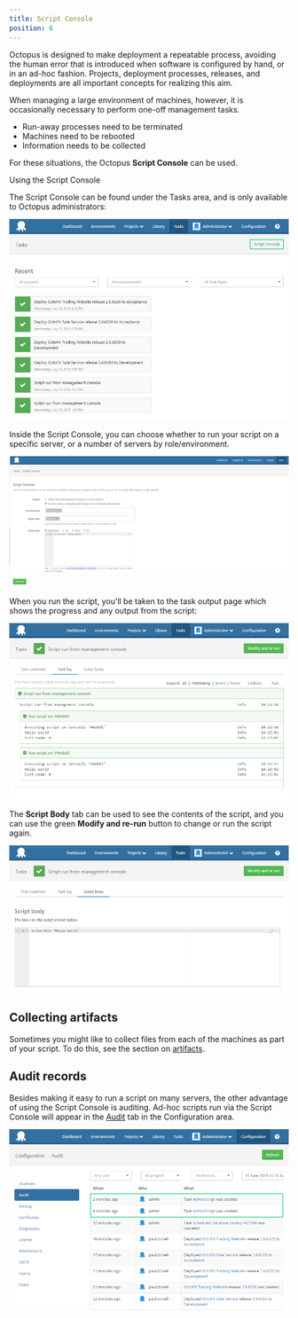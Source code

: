 ```yaml
---
title: Script Console
position: 6
---
```



Octopus is designed to make deployment a repeatable process, avoiding the human error that is introduced when software is configured by hand, or in an ad-hoc fashion. Projects, deployment processes, releases, and deployments are all important concepts for realizing this aim.


When managing a large environment of machines, however, it is occasionally necessary to perform one-off management tasks.

- Run-away processes need to be terminated
- Machines need to be rebooted
- Information needs to be collected



For these situations, the Octopus **Script Console** can be used.


Using the Script Console


The Script Console can be found under the Tasks area, and is only available to Octopus administrators:


![](/docs/images/3048122/3277924.png)


Inside the Script Console, you can choose whether to run your script on a specific server, or a number of servers by role/environment.


![](/docs/images/3048122/5865617.png)


When you run the script, you'll be taken to the task output page which shows the progress and any output from the script:


![](/docs/images/3048122/3277922.png)


The **Script Body** tab can be used to see the contents of the script, and you can use the green **Modify and re-run** button to change or run the script again.


![](/docs/images/3048122/3277921.png)

## Collecting artifacts


Sometimes you might like to collect files from each of the machines as part of your script. To do this, see the section on [artifacts](/docs/deploying-applications/artifacts.md).

## Audit records


Besides making it easy to run a script on many servers, the other advantage of using the Script Console is auditing. Ad-hoc scripts run via the Script Console will appear in the [Audit](/docs/administration/auditing.md) tab in the Configuration area.


![](/docs/images/3048122/3277919.png)
